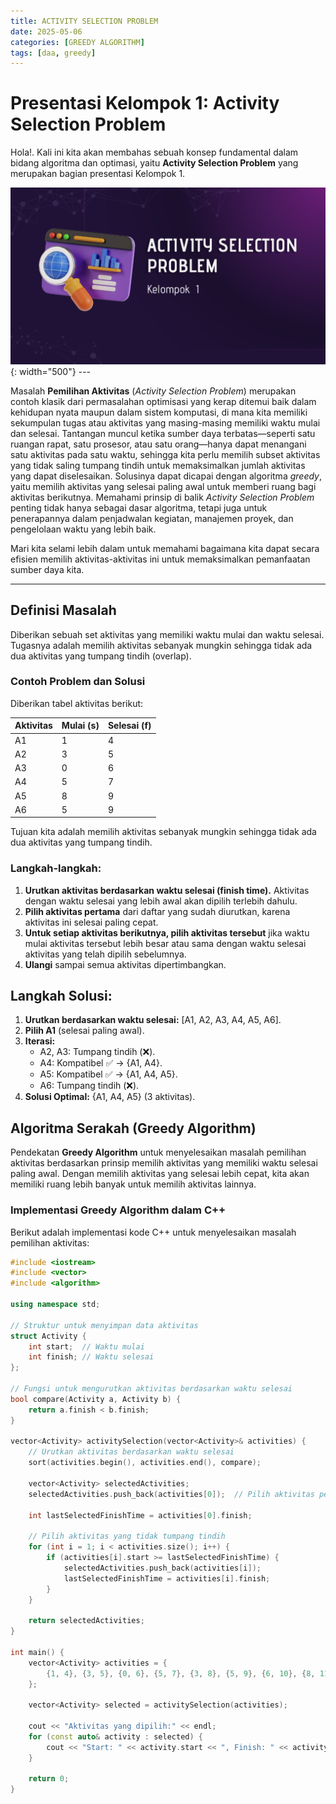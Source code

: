 ```yaml
---
title: ACTIVITY SELECTION PROBLEM
date: 2025-05-06
categories: [GREEDY ALGORITHM]
tags: [daa, greedy]
---
```


# Presentasi Kelompok 1: Activity Selection Problem

Hola!. Kali ini kita akan membahas sebuah konsep fundamental dalam bidang algoritma dan optimasi, yaitu **Activity Selection Problem** yang merupakan bagian presentasi Kelompok 1.

![Desktop View](/assets/K1.png){: width="500"}
_---_

Masalah **Pemilihan Aktivitas** (*Activity Selection Problem*) merupakan contoh klasik dari permasalahan optimisasi yang kerap ditemui baik dalam kehidupan nyata maupun dalam sistem komputasi, di mana kita memiliki sekumpulan tugas atau aktivitas yang masing-masing memiliki waktu mulai dan selesai. Tantangan muncul ketika sumber daya terbatas—seperti satu ruangan rapat, satu prosesor, atau satu orang—hanya dapat menangani satu aktivitas pada satu waktu, sehingga kita perlu memilih subset aktivitas yang tidak saling tumpang tindih untuk memaksimalkan jumlah aktivitas yang dapat diselesaikan. Solusinya dapat dicapai dengan algoritma *greedy*, yaitu memilih aktivitas yang selesai paling awal untuk memberi ruang bagi aktivitas berikutnya. Memahami prinsip di balik *Activity Selection Problem* penting tidak hanya sebagai dasar algoritma, tetapi juga untuk penerapannya dalam penjadwalan kegiatan, manajemen proyek, dan pengelolaan waktu yang lebih baik.


Mari kita selami lebih dalam untuk memahami bagaimana kita dapat secara efisien memilih aktivitas-aktivitas ini untuk memaksimalkan pemanfaatan sumber daya kita.

---

## Definisi Masalah

Diberikan sebuah set aktivitas yang memiliki waktu mulai dan waktu selesai. Tugasnya adalah memilih aktivitas sebanyak mungkin sehingga tidak ada dua aktivitas yang tumpang tindih (overlap).

### Contoh Problem dan Solusi

Diberikan tabel aktivitas berikut:

| Aktivitas | Mulai (s) | Selesai (f) |
| :-------- | :-------- | :---------- |
| A1        | 1         | 4           |
| A2        | 3         | 5           |
| A3        | 0         | 6           |
| A4        | 5         | 7           |
| A5        | 8         | 9           |
| A6        | 5         | 9           |

Tujuan kita adalah memilih aktivitas sebanyak mungkin sehingga tidak ada dua aktivitas yang tumpang tindih.
### Langkah-langkah:

1. **Urutkan aktivitas berdasarkan waktu selesai (finish time).** Aktivitas dengan waktu selesai yang lebih awal akan dipilih terlebih dahulu.
2. **Pilih aktivitas pertama** dari daftar yang sudah diurutkan, karena aktivitas ini selesai paling cepat.
3. **Untuk setiap aktivitas berikutnya, pilih aktivitas tersebut** jika waktu mulai aktivitas tersebut lebih besar atau sama dengan waktu selesai aktivitas yang telah dipilih sebelumnya.
4. **Ulangi** sampai semua aktivitas dipertimbangkan.


## Langkah Solusi:

1.  **Urutkan berdasarkan waktu selesai:** [A1, A2, A3, A4, A5, A6].
2.  **Pilih A1** (selesai paling awal).
3.  **Iterasi:**
    * A2, A3: Tumpang tindih (❌).
    * A4: Kompatibel ✅ → {A1, A4}.
    * A5: Kompatibel ✅ → {A1, A4, A5}.
    * A6: Tumpang tindih (❌).
4.  **Solusi Optimal:** {A1, A4, A5} (3 aktivitas).

## Algoritma Serakah (Greedy Algorithm)

Pendekatan **Greedy Algorithm** untuk menyelesaikan masalah pemilihan aktivitas berdasarkan prinsip memilih aktivitas yang memiliki waktu selesai paling awal. Dengan memilih aktivitas yang selesai lebih cepat, kita akan memiliki ruang lebih banyak untuk memilih aktivitas lainnya.

### Implementasi Greedy Algorithm dalam C++

Berikut adalah implementasi kode C++ untuk menyelesaikan masalah pemilihan aktivitas:

```cpp
#include <iostream>
#include <vector>
#include <algorithm>

using namespace std;

// Struktur untuk menyimpan data aktivitas
struct Activity {
    int start;  // Waktu mulai
    int finish; // Waktu selesai
};

// Fungsi untuk mengurutkan aktivitas berdasarkan waktu selesai
bool compare(Activity a, Activity b) {
    return a.finish < b.finish;
}

vector<Activity> activitySelection(vector<Activity>& activities) {
    // Urutkan aktivitas berdasarkan waktu selesai
    sort(activities.begin(), activities.end(), compare);

    vector<Activity> selectedActivities;
    selectedActivities.push_back(activities[0]);  // Pilih aktivitas pertama

    int lastSelectedFinishTime = activities[0].finish;

    // Pilih aktivitas yang tidak tumpang tindih
    for (int i = 1; i < activities.size(); i++) {
        if (activities[i].start >= lastSelectedFinishTime) {
            selectedActivities.push_back(activities[i]);
            lastSelectedFinishTime = activities[i].finish;
        }
    }

    return selectedActivities;
}

int main() {
    vector<Activity> activities = {
        {1, 4}, {3, 5}, {0, 6}, {5, 7}, {3, 8}, {5, 9}, {6, 10}, {8, 11}
    };

    vector<Activity> selected = activitySelection(activities);

    cout << "Aktivitas yang dipilih:" << endl;
    for (const auto& activity : selected) {
        cout << "Start: " << activity.start << ", Finish: " << activity.finish << endl;
    }

    return 0;
}
```